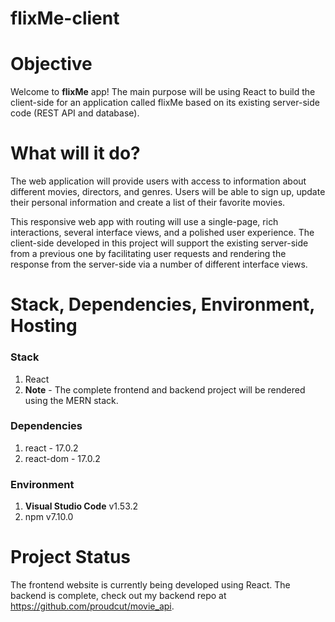 # flixMe-client

# Objective

Welcome to **flixMe** app! The main purpose will be using React to build the client-side for an application called flixMe based on its existing server-side code (REST API and database).

# What will it do?
The web application will provide users with access to information about different movies, directors, and genres. Users will be able to sign up, update their personal information and create a list of their favorite movies.

This responsive web app with routing will use a single-page, rich interactions, several interface views, and a polished user experience. The client-side developed in this project will support the existing server-side from a previous one by facilitating user requests and rendering the response from the server-side via a number of different interface views.

# Stack, Dependencies, Environment, Hosting

### Stack
1. React
2. **Note** - The complete frontend and backend project will be rendered using the MERN stack.

### Dependencies
1. react - 17.0.2
2. react-dom - 17.0.2

### Environment
1. **Visual Studio Code**  v1.53.2
2. npm v7.10.0


# Project Status

The frontend website is currently being developed using React. The backend is complete, check out my backend repo at https://github.com/proudcut/movie_api.
